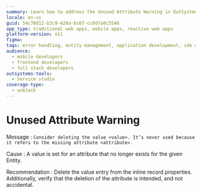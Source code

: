 ```yaml
---
summary: Learn how to address the Unused Attribute Warning in OutSystems 11 (O11) by deleting unnecessary value entries and verifying attribute deletions.
locale: en-us
guid: 54c78d12-b3c9-428a-bc6f-cc0d7a8c5546
app_type: traditional web apps, mobile apps, reactive web apps
platform-version: o11
figma:
tags: error handling, entity management, application development, ide usage, outsystems platform
audience:
  - mobile developers
  - frontend developers
  - full stack developers
outsystems-tools:
  - service studio
coverage-type:
  - unblock
---
```


# Unused Attribute Warning

Message
:   `Consider deleting the value <value>. It’s never used because it refers to the missing attribute <attribute>.`

Cause
:   A value is set for an attribute that no longer exists for the given Entity. 

Recommendation
:   Delete the value entry from the inline record properties. Additionally, verify that the deletion of the attribute is intended, and not accidental.
